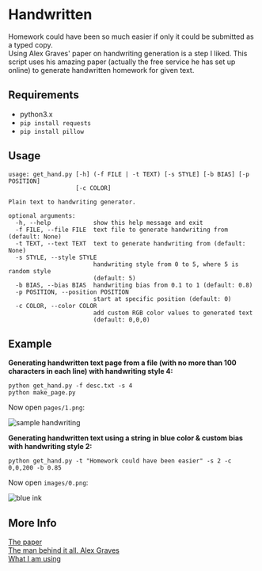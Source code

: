 Handwritten
===========

Homework could have been so much easier if only it could be submitted as a typed copy.  
Using Alex Graves' paper on handwriting generation is a step I liked. 
This script uses his amazing paper (actually the free service he has set up online) to
generate handwritten homework for given text.

Requirements
----

- python3.x
- `pip install requests`
- `pip install pillow`

Usage
-----

```
usage: get_hand.py [-h] (-f FILE | -t TEXT) [-s STYLE] [-b BIAS] [-p POSITION]
                   [-c COLOR]

Plain text to handwriting generator.

optional arguments:
  -h, --help            show this help message and exit
  -f FILE, --file FILE  text file to generate handwriting from (default: None)
  -t TEXT, --text TEXT  text to generate handwriting from (default: None)
  -s STYLE, --style STYLE
                        handwriting style from 0 to 5, where 5 is random style
                        (default: 5)
  -b BIAS, --bias BIAS  handwriting bias from 0.1 to 1 (default: 0.8)
  -p POSITION, --position POSITION
                        start at specific position (default: 0)
  -c COLOR, --color COLOR
                        add custom RGB color values to generated text
                        (default: 0,0,0)
```

Example
-------

**Generating handwritten text page from a file (with no more than 100 characters in each line) with handwriting style 4:**
```
python get_hand.py -f desc.txt -s 4
python make_page.py
```
Now open `pages/1.png`:

![sample handwriting](https://i.imgur.com/9SPwYnd.png)

**Generating handwritten text using a string in blue color & custom bias with handwriting style 2:**
```
python get_hand.py -t "Homework could have been easier" -s 2 -c 0,0,200 -b 0.85
```
Now open `images/0.png`:

![blue ink](https://i.imgur.com/IrGDNx3.png)


More Info
---------

[The paper](http://arxiv.org/abs/1308.0850)  
[The man behind it all. Alex Graves](http://www.cs.toronto.edu/~graves/)  
[What I am using](http://www.cs.toronto.edu/~graves/handwriting.html)

